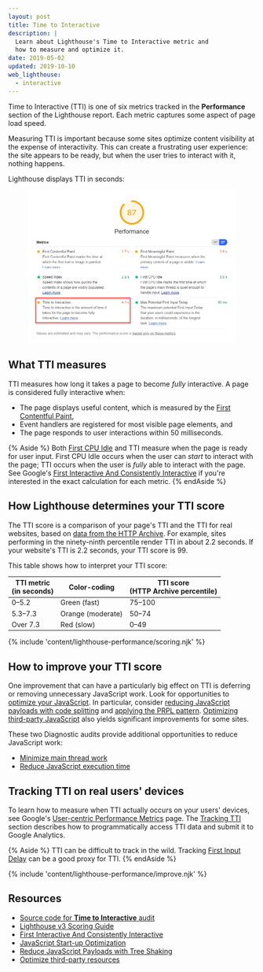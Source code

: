 ```yaml
---
layout: post
title: Time to Interactive
description: |
  Learn about Lighthouse's Time to Interactive metric and
  how to measure and optimize it.
date: 2019-05-02
updated: 2019-10-10
web_lighthouse:
  - interactive
---
```


Time to Interactive (TTI) is one of six metrics
tracked in the **Performance** section of the Lighthouse report.
Each metric captures some aspect of page load speed.

Measuring TTI is important because
some sites optimize content visibility at the expense of interactivity.
This can create a frustrating user experience:
the site appears to be ready, but when the user tries to interact with it,
nothing happens.

Lighthouse displays TTI in seconds:

<figure class="w-figure">
  <img class="w-screenshot" src="interactive.png" alt="A screenshot of the Lighthouse Time to Interactive audit">
</figure>

## What TTI measures

TTI measures how long it takes a page to become _fully_ interactive.
A page is considered fully interactive when:

- The page displays useful content, which is measured by the
[First Contentful Paint](/first-contentful-paint),
- Event handlers are registered for most visible page elements, and
- The page responds to user interactions within 50&nbsp;milliseconds.

{% Aside %}
Both [First CPU Idle](/first-cpu-idle) and TTI
measure when the page is ready for user input.
First CPU Idle occurs when the user can _start_ to interact with the page;
TTI occurs when the user is _fully_ able to interact with the page.
See Google's [First Interactive And Consistently Interactive](https://docs.google.com/document/d/1GGiI9-7KeY3TPqS3YT271upUVimo-XiL5mwWorDUD4c/edit)
if you're interested in the exact calculation for each metric.
{% endAside %}

## How Lighthouse determines your TTI score

The TTI score is a comparison of your page's TTI
and the TTI for real websites, based on
[data from the HTTP Archive](https://httparchive.org/reports/loading-speed#ttci).
For example, sites performing in the ninety-ninth percentile
render TTI in about 2.2&nbsp;seconds.
If your website's TTI is 2.2&nbsp;seconds, your TTI score is 99.

This table shows how to interpret your TTI score:

<div class="w-table-wrapper">
  <table>
    <thead>
      <tr>
        <th>TTI metric<br>(in seconds)</th>
        <th>Color-coding</th>
        <th>TTI score<br>(HTTP Archive percentile)</th>
      </tr>
    </thead>
    <tbody>
      <tr>
        <td>0–5.2</td>
        <td>Green (fast)</td>
        <td>75–100</td>
      </tr>
      <tr>
        <td>5.3–7.3</td>
        <td>Orange (moderate)</td>
        <td>50–74</td>
      </tr>
      <tr>
        <td>Over 7.3</td>
        <td>Red (slow)</td>
        <td>0–49</td>
      </tr>
    </tbody>
  </table>
</div>

{% include 'content/lighthouse-performance/scoring.njk' %}

## How to improve your TTI score

One improvement that can have a particularly big effect on TTI is
deferring or removing unnecessary JavaScript work.
Look for opportunities to [optimize your JavaScript](/fast#optimize-your-javascript).
In particular, consider [reducing JavaScript payloads with code splitting](/reduce-javascript-payloads-with-code-splitting)
and [applying the PRPL pattern](/apply-instant-loading-with-prpl). [Optimizing third-party JavaScript][3p]
also yields significant improvements for some sites.

These two Diagnostic audits provide additional opportunities
to reduce JavaScript work:

- [Minimize main thread work](/mainthread-work-breakdown)
- [Reduce JavaScript execution time](/bootup-time)

## Tracking TTI on real users' devices

To learn how to measure when TTI actually occurs on your users' devices,
see Google's [User-centric Performance Metrics][metrics] page.
The [Tracking TTI][tracking] section describes
how to programmatically access TTI data and submit it to Google Analytics.

{% Aside %}
TTI can be difficult to track in the wild.
Tracking [First Input Delay](https://developers.google.com/web/updates/2018/05/first-input-delay)
can be a good proxy for TTI.
{% endAside %}

{% include 'content/lighthouse-performance/improve.njk' %}

## Resources

- [Source code for **Time to Interactive** audit](https://github.com/GoogleChrome/lighthouse/blob/master/lighthouse-core/audits/metrics/interactive.js)
- [Lighthouse v3 Scoring Guide](https://developers.google.com/web/tools/lighthouse/v3/scoring)
- [First Interactive And Consistently Interactive](https://docs.google.com/document/d/1GGiI9-7KeY3TPqS3YT271upUVimo-XiL5mwWorDUD4c/edit)
- [JavaScript Start-up Optimization](https://developers.google.com/web/fundamentals/performance/optimizing-content-efficiency/javascript-startup-optimization/)
- [Reduce JavaScript Payloads with Tree Shaking](https://developers.google.com/web/fundamentals/performance/optimizing-javascript/tree-shaking/)
- [Optimize third-party resources][3p]

[metrics]: https://developers.google.com/web/fundamentals/performance/user-centric-performance-metrics
[tracking]: https://developers.google.com/web/fundamentals/performance/user-centric-performance-metrics#tracking_tti
[3p]: /fast/#optimize-your-third-party-resources
